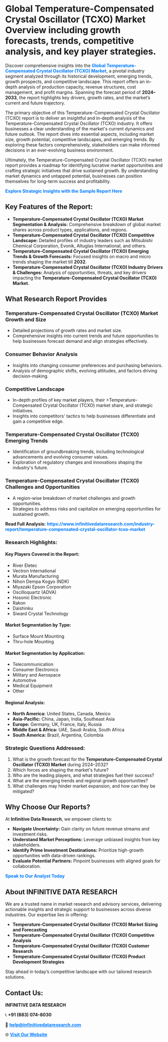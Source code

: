 <h1>Global Temperature-Compensated Crystal Oscillator (TCXO) Market Overview including growth forecasts, trends, competitive analysis, and key player strategies.</h1>
<p>
Discover comprehensive insights into the 
<a href="https://www.infinitivedataresearch.com/industry-report/temperature-compensated-crystal-oscillator-tcxo-market" rel="dofollow" style="color: #007BFF; text-decoration: none;"><strong>Global Temperature-Compensated Crystal Oscillator (TCXO) Market</strong></a>, a pivotal industry segment analyzed through its historical development, emerging trends, growth prospects, and competitive landscape. This report offers an in-depth analysis of production capacity, revenue structures, cost management, and profit margins. Spanning the forecast period of <strong>2024–2033</strong>, the report highlights key drivers, growth rates, and the market’s current and future trajectory.
</p>
<p>
The primary objective of this Temperature-Compensated Crystal Oscillator (TCXO) report is to deliver an insightful and in-depth analysis of the Temperature-Compensated Crystal Oscillator (TCXO) industry. It offers businesses a clear understanding of the market's current dynamics and future outlook. The report dives into essential aspects, including market size, growth potential, competitive landscapes, and emerging trends. By exploring these factors comprehensively, stakeholders can make informed decisions in an ever-evolving business environment.
</p>
<p>
Ultimately, the Temperature-Compensated Crystal Oscillator (TCXO) market report provides a roadmap for identifying lucrative market opportunities and crafting strategic initiatives that drive sustained growth. By understanding market dynamics and untapped potential, businesses can position themselves for long-term success and profitability.
</p>
<p>
<a href="https://www.infinitivedataresearch.com/request-sample/reportId=106431" style="color: #007BFF; text-decoration: none;"><strong>Explore Strategic Insights with the Sample Report Here</strong></a>
</p>

<h2>Key Features of the Report:</h2>
<ul>
<li><strong>Temperature-Compensated Crystal Oscillator (TCXO) Market Segmentation & Analysis:</strong> Comprehensive breakdown of global market shares across product types, applications, and regions.</li>
<li><strong>Temperature-Compensated Crystal Oscillator (TCXO) Competitive Landscape:</strong> Detailed profiles of industry leaders such as Mitsubishi Chemical Corporation, Evonik, Altuglas International, and others.</li>
<li><strong>Temperature-Compensated Crystal Oscillator (TCXO) Emerging Trends & Growth Forecasts:</strong> Focused insights on macro and micro trends shaping the market till <strong>2032</strong>.</li>
<li><strong>Temperature-Compensated Crystal Oscillator (TCXO) Industry Drivers & Challenges:</strong> Analysis of opportunities, threats, and key drivers impacting the <strong>Temperature-Compensated Crystal Oscillator (TCXO) Market</strong>.</li>
</ul>

<h2>What Research Report Provides</h2>
<h3>Temperature-Compensated Crystal Oscillator (TCXO) Market Growth and Size</h3>
<ul>
<li>Detailed projections of growth rates and market size.</li>
<li>Comprehensive insights into current trends and future opportunities to help businesses forecast demand and align strategies effectively.</li>
</ul>

<h3>Consumer Behavior Analysis</h3>
<ul>
<li>Insights into changing consumer preferences and purchasing behaviors.</li>
<li>Analysis of demographic shifts, evolving attitudes, and factors driving decision-making.</li>
</ul>

<h3>Competitive Landscape</h3>
<ul>
<li>In-depth profiles of key market players, their >Temperature-Compensated Crystal Oscillator (TCXO) market share, and strategic initiatives.</li>
<li>Insights into competitors' tactics to help businesses differentiate and gain a competitive edge.</li>
</ul>

<h3>Temperature-Compensated Crystal Oscillator (TCXO) Emerging Trends</h3>
<ul>
<li>Identification of groundbreaking trends, including technological advancements and evolving consumer values.</li>
<li>Exploration of regulatory changes and innovations shaping the industry's future.</li>
</ul>

<h3>Temperature-Compensated Crystal Oscillator (TCXO) Challenges and Opportunities</h3>
<ul>
<li>A region-wise breakdown of market challenges and growth opportunities.</li>
<li>Strategies to address risks and capitalize on emerging opportunities for sustained growth.</li>
</ul>
<p><strong>Read Full Analysis:</strong> <a href="https://www.infinitivedataresearch.com/industry-report/temperature-compensated-crystal-oscillator-tcxo-market" rel="dofollow" style="color: #007BFF; text-decoration: none;"><strong>https://www.infinitivedataresearch.com/industry-report/temperature-compensated-crystal-oscillator-tcxo-market</strong></a></p>
<h3>Research Highlights:</h3>
<h4>Key Players Covered in the Report:</h4>
<ul><li>River Eletec</li><li>Vectron International</li><li>Murata Manufacturing</li><li>Nihon Dempa Kogyo (NDK)</li><li>Miyazaki Epson Corporation</li><li>Oscilloquartz (ADVA)</li><li>Hosonic Electronic</li><li>Rakon</li><li>Daishinku</li><li>Siward Crystal Technology</li></ul>
<h4>Market Segmentation by Type:</h4>
<ul><li>Surface Mount Mounting</li><li>Thru-hole Mounting</li></ul>
<h4>Market Segmentation by Application:</h4>
<ul><li>Telecommunication</li><li>Consumer Electronics</li><li>Military and Aerospace</li><li>Automotive</li><li>Medical Equipment</li><li>Other</li></ul>

<h4>Regional Analysis:</h4>
<ul>
<li><strong>North America:</strong> United States, Canada, Mexico</li>
<li><strong>Asia-Pacific:</strong> China, Japan, India, Southeast Asia</li>
<li><strong>Europe:</strong> Germany, UK, France, Italy, Russia</li>
<li><strong>Middle East & Africa:</strong> UAE, Saudi Arabia, South Africa</li>
<li><strong>South America:</strong> Brazil, Argentina, Colombia</li>
</ul>

<h3>Strategic Questions Addressed:</h3>
<ol>
<li>What is the growth forecast for the <strong>Temperature-Compensated Crystal Oscillator (TCXO) Market</strong> during 2024–2032?</li>
<li>Which forces are shaping the market's future?</li>
<li>Who are the leading players, and what strategies fuel their success?</li>
<li>What are the emerging trends and regional growth opportunities?</li>
<li>What challenges may hinder market expansion, and how can they be mitigated?</li>
</ol>

<h2>Why Choose Our Reports?</h2>
<p>At <strong>Infinitive Data Research</strong>, we empower clients to:</p>
<ul>
<li><strong>Navigate Uncertainty:</strong> Gain clarity on future revenue streams and investment risks.</li>
<li><strong>Understand Market Perceptions:</strong> Leverage unbiased insights from key stakeholders.</li>
<li><strong>Identify Prime Investment Destinations:</strong> Prioritize high-growth opportunities with data-driven rankings.</li>
<li><strong>Evaluate Potential Partners:</strong> Pinpoint businesses with aligned goals for collaboration.</li>
</ul>
<p><a href="https://www.infinitivedataresearch.com/industry-report/temperature-compensated-crystal-oscillator-tcxo-market" rel="dofollow" style="color: #007BFF; text-decoration: none;"><strong>Speak to Our Analyst Today</strong></a></p>

<h2>About INFINITIVE DATA RESEARCH</h2>
<p>We are a trusted name in market research and advisory services, delivering actionable insights and strategic support to businesses across diverse industries. Our expertise lies in offering:</p>
<ul>
<li><strong>Temperature-Compensated Crystal Oscillator (TCXO) Market Sizing and Forecasting</strong></li>
<li><strong>Temperature-Compensated Crystal Oscillator (TCXO) Competitive Analysis</strong></li>
<li><strong>Temperature-Compensated Crystal Oscillator (TCXO) Customer Research</strong></li>
<li><strong>Temperature-Compensated Crystal Oscillator (TCXO) Product Development Strategies</strong></li>
</ul>
<p>Stay ahead in today’s competitive landscape with our tailored research solutions.</p>

<h2>Contact Us:</h2>
<p><strong>INFINITIVE DATA RESEARCH</strong></p>
<p>📞 <strong>+91 (883) 074-8030</strong></p>
<p>📧 <strong><a href="mailto:help@infinitivedataresearch.com" style="color: #007BFF;">help@infinitivedataresearch.com</a></strong></p>
<p>🌐 <strong><a href="https://www.infinitivedataresearch.com" rel="dofollow" style="color: #007BFF;">Visit Our Website</a></strong></p>